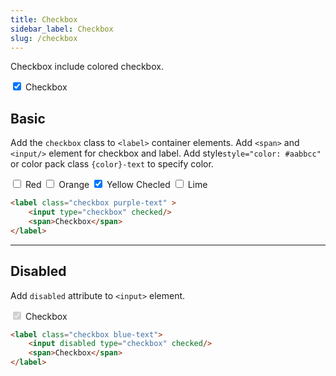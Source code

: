 ```yaml
---
title: Checkbox
sidebar_label: Checkbox
slug: /checkbox
---
```


Checkbox include colored checkbox.

<div class="my-12" style={{maxWidth: "400px"}}>
    <label class="checkbox">
        <input type="checkbox" checked/>
        <span>Checkbox</span>
    </label>
</div>

## Basic

Add the ```checkbox``` class to ```<label>``` container elements. Add ```<span>``` and ```<input/>``` element for checkbox and label. 
Add style`style="color: #aabbcc"` or color pack class ```{color}-text``` to specify color.

<div class="my-12 d-flex flex-column">
    <label class="checkbox red-text">
        <input type="checkbox" />
        <span>Red</span>
    </label>
    <label class="checkbox orange-text mt-2" >
        <input type="checkbox" />
        <span>Orange</span>
    </label>
    <label class="checkbox yellow-text mt-2" >
        <input type="checkbox" checked/>
        <span>Yellow Checled</span>
    </label>
    <label class="checkbox lime-text mt-2" >
        <input type="checkbox"/>
        <span>Lime</span>
    </label>
</div>

```html
<label class="checkbox purple-text" >
    <input type="checkbox" checked/>
    <span>Checkbox</span>
</label>
```

---

## Disabled

Add ```disabled``` attribute to ```<input>``` element.

<div class="my-12" style={{maxWidth: "400px"}}>
    <label class="checkbox blue-text">
        <input disabled type="checkbox" checked/>
        <span>Checkbox</span>
    </label>
</div>

```html
<label class="checkbox blue-text">
    <input disabled type="checkbox" checked/>
    <span>Checkbox</span>
</label>
```
